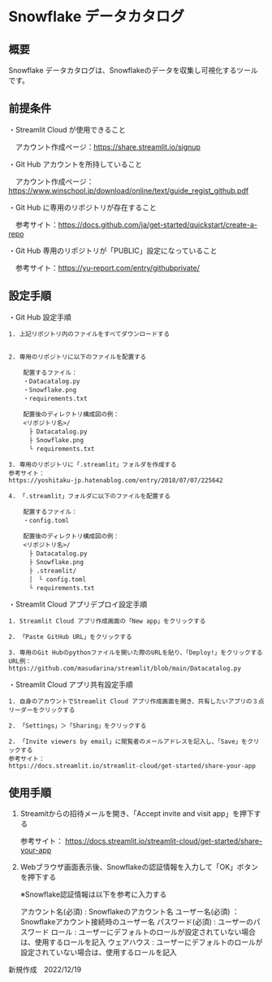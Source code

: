 
# Snowflake データカタログ

## 概要
Snowflake データカタログは、Snowflakeのデータを収集し可視化するツールです。

## 前提条件
・Streamlit Cloud が使用できること

　アカウント作成ページ：https://share.streamlit.io/signup

・Git Hub アカウントを所持していること

　アカウント作成ページ：https://www.winschool.jp/download/online/text/guide_regist_github.pdf

・Git Hub に専用のリポジトリが存在すること

　参考サイト：https://docs.github.com/ja/get-started/quickstart/create-a-repo

・Git Hub 専用のリポジトリが「PUBLIC」設定になっていること

　参考サイト：https://yu-report.com/entry/githubprivate/

## 設定手順
・Git Hub 設定手順

	1. 上記リポジトリ内のファイルをすべてダウンロードする
	

	2. 専用のリポジトリに以下のファイルを配置する

		配置するファイル：
		・Datacatalog.py
		・Snowflake.png
		・requirements.txt

		配置後のディレクトリ構成図の例：
		<リポジトリ名>/
		　├ Datacatalog.py
		　├ Snowflake.png
		　└ requirements.txt

	3. 専用のリポジトリに「.streamlit」フォルダを作成する
	参考サイト：
	https://yoshitaku-jp.hatenablog.com/entry/2018/07/07/225642

	4. 「.streamlit」フォルダに以下のファイルを配置する

		配置するファイル：
		・config.toml

		配置後のディレクトリ構成図の例：
		<リポジトリ名>/
		　├ Datacatalog.py
		　├ Snowflake.png
		　├ .streamlit/
		　│　└ config.toml
		　└ requirements.txt

・Streamlit Cloud アプリデプロイ設定手順

	1. Streamlit Cloud アプリ作成画面の「New app」をクリックする

	2. 「Paste GitHub URL」をクリックする

	3. 専用のGit Hubのpythonファイルを開いた際のURLを貼り、「Deploy!」をクリックする
	URL例：
	https://github.com/masudarina/streamlit/blob/main/Datacatalog.py

・Streamlit Cloud アプリ共有設定手順

	1. 自身のアカウントでStreamlit Cloud アプリ作成画面を開き、共有したいアプリの３点リーダーをクリックする

	2. 「Settings」＞「Sharing」をクリックする

	2. 「Invite viewers by email」に閲覧者のメールアドレスを記入し、「Save」をクリックする
	参考サイト：
	https://docs.streamlit.io/streamlit-cloud/get-started/share-your-app


## 使用手順

1. Streamitからの招待メールを開き、「Accept invite and visit app」を押下する

	参考サイト：
	https://docs.streamlit.io/streamlit-cloud/get-started/share-your-app

2. Webブラウザ画面表示後、Snowflakeの認証情報を入力して「OK」ボタンを押下する

	※Snowflake認証情報は以下を参考に入力する

	アカウント名(必須) : Snowflakeのアカウント名
	ユーザー名(必須) ： Snowflakeアカウント接続時のユーザー名
	パスワード(必須) : ユーザーのパスワード
	ロール : ユーザーにデフォルトのロールが設定されていない場合は、使用するロールを記入
	ウェアハウス : ユーザーにデフォルトのロールが設定されていない場合は、使用するロールを記入


新規作成　2022/12/19

